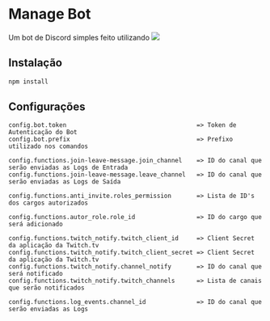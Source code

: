 # Manage Bot

Um bot de Discord simples feito utilizando <img src="https://img.shields.io/badge/Node.js-43853D?style=for-the-badge&logo=node.js&logoColor=white"/>

## Instalação

```bash
npm install
```

## Configurações

```
config.bot.token                                    => Token de Autenticação do Bot
config.bot.prefix                                   => Prefixo utilizado nos comandos

config.functions.join-leave-message.join_channel    => ID do canal que serão enviadas as Logs de Entrada
config.functions.join-leave-message.leave_channel   => ID do canal que serão enviadas as Logs de Saída

config.functions.anti_invite.roles_permission       => Lista de ID's dos cargos autorizados

config.functions.autor_role.role_id                 => ID do cargo que será adicionado

config.functions.twitch_notify.twitch_client_id     => Client Secret da aplicação da Twitch.tv 
config.functions.twitch_notify.twitch_client_secret => Client Secret da aplicação da Twitch.tv 
config.functions.twitch_notify.channel_notify       => ID do canal que será notificado
config.functions.twitch_notify.twitch_channels      => Lista de canais que serão notificados

config.functions.log_events.channel_id              => ID do canal que serão enviadas as Logs
```
